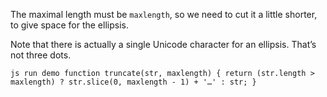 The maximal length must be `maxlength`, so we need to cut it a little shorter, to give space for the ellipsis.

Note that there is actually a single Unicode character for an ellipsis. That’s not three dots.

`js run demo function truncate(str, maxlength) { return (str.length >         maxlength) ? str.slice(0, maxlength - 1) + '…' : str; }`
